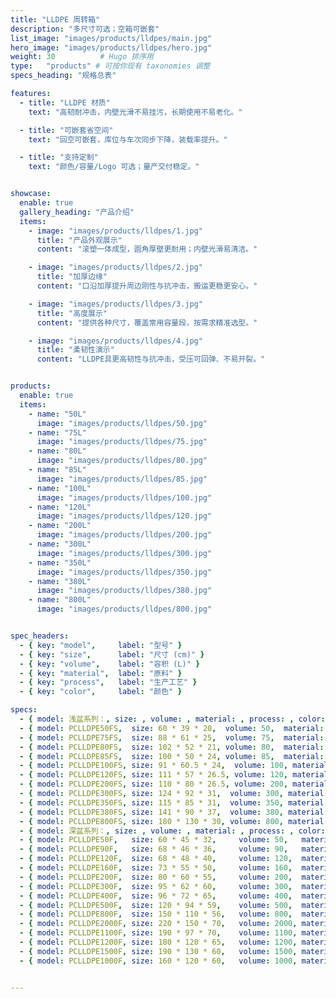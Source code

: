 ```yaml
---
title: "LLDPE 周转箱"
description: "多尺寸可选；空箱可嵌套"
list_image: "images/products/lldpes/main.jpg"
hero_image: "images/products/lldpes/hero.jpg"
weight: 30          # Hugo 排序用
type:   "products" # 可按你现有 taxonomies 调整
specs_heading: "规格总表"

features:
  - title: "LLDPE 材质"
    text: "高韧耐冲击，内壁光滑不易挂污，长期使用不易老化。"

  - title: "可嵌套省空间"
    text: "回空可嵌套，库位与车次同步下降，装载率提升。"

  - title: "支持定制"
    text: "颜色/容量/Logo 可选；量产交付稳定。"


showcase:
  enable: true
  gallery_heading: "产品介绍"
  items:
    - image: "images/products/lldpes/1.jpg"
      title: "产品外观展示"
      content: "滚塑一体成型，圆角厚壁更耐用；内壁光滑易清洁。"

    - image: "images/products/lldpes/2.jpg"
      title: "加厚边缘"
      content: "口沿加厚提升周边刚性与抗冲击，搬运更稳更安心。"

    - image: "images/products/lldpes/3.jpg"
      title: "高度展示"
      content: "提供各种尺寸，覆盖常用容量段，按需求精准选型。"

    - image: "images/products/lldpes/4.jpg"
      title: "柔韧性演示"
      content: "LLDPE具更高韧性与抗冲击，受压可回弹、不易开裂。"


products:
  enable: true
  items:
    - name: "50L"
      image: "images/products/lldpes/50.jpg"
    - name: "75L"
      image: "images/products/lldpes/75.jpg"
    - name: "80L"
      image: "images/products/lldpes/80.jpg"
    - name: "85L"
      image: "images/products/lldpes/85.jpg"
    - name: "100L"
      image: "images/products/lldpes/100.jpg"
    - name: "120L"
      image: "images/products/lldpes/120.jpg"
    - name: "200L"
      image: "images/products/lldpes/200.jpg"
    - name: "300L"
      image: "images/products/lldpes/300.jpg"
    - name: "350L"
      image: "images/products/lldpes/350.jpg"
    - name: "380L"
      image: "images/products/lldpes/380.jpg"
    - name: "800L"
      image: "images/products/lldpes/800.jpg"


spec_headers:
  - { key: "model",     label: "型号" }
  - { key: "size",      label: "尺寸 (cm)" }
  - { key: "volume",    label: "容积 (L)" }
  - { key: "material",  label: "原料" }
  - { key: "process",   label: "生产工艺" }
  - { key: "color",     label: "颜色" }

specs:
  - { model: 浅盆系列：, size: , volume: , material: , process: , color:  }
  - { model: PCLLDPE50FS,  size: 60 * 39 * 20,  volume: 50,  material: LLDPE, process: 滚塑, color: 红 / 蓝 / 白 }
  - { model: PCLLDPE75FS,  size: 88 * 61 * 25,  volume: 75,  material: LLDPE, process: 滚塑, color: 红 / 蓝 / 白 }
  - { model: PCLLDPE80FS,  size: 102 * 52 * 21, volume: 80,  material: LLDPE, process: 滚塑, color: 红 / 蓝 / 白 }
  - { model: PCLLDPE85FS,  size: 100 * 50 * 24, volume: 85,  material: LLDPE, process: 滚塑, color: 红 / 蓝 / 白 }
  - { model: PCLLDPE100FS, size: 91 * 60.5 * 24,  volume: 100, material: LLDPE, process: 滚塑, color: 红 / 蓝 / 白 }
  - { model: PCLLDPE120FS, size: 111 * 57 * 26.5, volume: 120, material: LLDPE, process: 滚塑, color: 红 / 蓝 / 白 }
  - { model: PCLLDPE200FS, size: 110 * 80 * 26.5, volume: 200, material: LLDPE, process: 滚塑, color: 红 / 蓝 / 白 }
  - { model: PCLLDPE300FS, size: 124 * 92 * 31,  volume: 300, material: LLDPE, process: 滚塑, color: 红 / 蓝 / 白 }
  - { model: PCLLDPE350FS, size: 115 * 85 * 31,  volume: 350, material: LLDPE, process: 滚塑, color: 红 / 蓝 / 白 }
  - { model: PCLLDPE380FS, size: 141 * 90 * 37,  volume: 380, material: LLDPE, process: 滚塑, color: 红 / 蓝 / 白 }
  - { model: PCLLDPE800FS, size: 180 * 130 * 30, volume: 800, material: LLDPE, process: 滚塑, color: 红 / 蓝 / 白 }
  - { model: 深盆系列：, size: , volume: , material: , process: , color:  }
  - { model: PCLLDPE50F,   size: 60 * 45 * 32,     volume: 50,   material: LLDPE, process: 滚塑, color: 红 / 蓝 / 白 }
  - { model: PCLLDPE90F,   size: 68 * 46 * 36,     volume: 90,   material: LLDPE, process: 滚塑, color: 红 / 蓝 / 白 }
  - { model: PCLLDPE120F,  size: 68 * 48 * 40,     volume: 120,  material: LLDPE, process: 滚塑, color: 红 / 蓝 / 白 }
  - { model: PCLLDPE160F,  size: 73 * 55 * 50,     volume: 160,  material: LLDPE, process: 滚塑, color: 红 / 蓝 / 白 }
  - { model: PCLLDPE200F,  size: 80 * 60 * 55,     volume: 200,  material: LLDPE, process: 滚塑, color: 红 / 蓝 / 白 }
  - { model: PCLLDPE300F,  size: 95 * 62 * 60,     volume: 300,  material: LLDPE, process: 滚塑, color: 红 / 蓝 / 白 }
  - { model: PCLLDPE400F,  size: 96 * 72 * 65,     volume: 400,  material: LLDPE, process: 滚塑, color: 红 / 蓝 / 白 }
  - { model: PCLLDPE500F,  size: 120 * 94 * 59,    volume: 500,  material: LLDPE, process: 滚塑, color: 红 / 蓝 / 白 }
  - { model: PCLLDPE800F,  size: 150 * 110 * 56,   volume: 800,  material: LLDPE, process: 滚塑, color: 红 / 蓝 / 白 }
  - { model: PCLLDPE2000F, size: 220 * 150 * 70,   volume: 2000, material: LLDPE, process: 滚塑, color: 红 / 蓝 / 白 }
  - { model: PCLLDPE1100F, size: 190 * 97 * 70,    volume: 1100, material: LLDPE, process: 滚塑, color: 红 / 蓝 / 白 }
  - { model: PCLLDPE1200F, size: 180 * 120 * 65,   volume: 1200, material: LLDPE, process: 滚塑, color: 红 / 蓝 / 白 }
  - { model: PCLLDPE1500F, size: 190 * 130 * 60,   volume: 1500, material: LLDPE, process: 滚塑, color: 红 / 蓝 / 白 }
  - { model: PCLLDPE1000F, size: 160 * 120 * 60,   volume: 1000, material: LLDPE, process: 滚塑, color: 红 / 蓝 / 白 }


---
```


